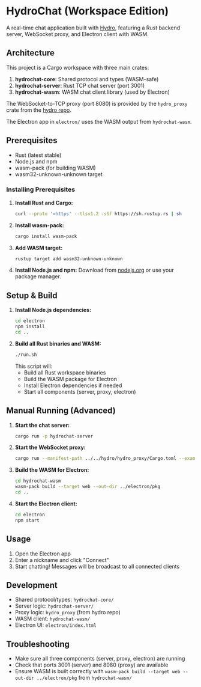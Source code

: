 # HydroChat (Workspace Edition)

A real-time chat application built with [Hydro](https://github.com/hydro-project/hydro), featuring a Rust backend server, WebSocket proxy, and Electron client with WASM.

## Architecture

This project is a Cargo workspace with three main crates:

1. **hydrochat-core**: Shared protocol and types (WASM-safe)
2. **hydrochat-server**: Rust TCP chat server (port 3001)
3. **hydrochat-wasm**: WASM chat client library (used by Electron)

The WebSocket-to-TCP proxy (port 8080) is provided by the `hydro_proxy` crate from the [hydro repo](https://github.com/hydro-project/hydro).

The Electron app in `electron/` uses the WASM output from `hydrochat-wasm`.

## Prerequisites

- Rust (latest stable)
- Node.js and npm
- wasm-pack (for building WASM)
- wasm32-unknown-unknown target

### Installing Prerequisites

1. **Install Rust and Cargo:**
   ```bash
   curl --proto '=https' --tlsv1.2 -sSf https://sh.rustup.rs | sh
   ```
2. **Install wasm-pack:**
   ```bash
   cargo install wasm-pack
   ```
3. **Add WASM target:**
   ```bash
   rustup target add wasm32-unknown-unknown
   ```
4. **Install Node.js and npm:**
   Download from [nodejs.org](https://nodejs.org/) or use your package manager.

## Setup & Build

1. **Install Node.js dependencies:**
   ```bash
   cd electron
   npm install
   cd ..
   ```
2. **Build all Rust binaries and WASM:**
   ```bash
   ./run.sh
   ```
   This script will:
   - Build all Rust workspace binaries
   - Build the WASM package for Electron
   - Install Electron dependencies if needed
   - Start all components (server, proxy, electron)

## Manual Running (Advanced)

1. **Start the chat server:**
   ```bash
   cargo run -p hydrochat-server
   ```
2. **Start the WebSocket proxy:**
   ```bash
   cargo run --manifest-path ../../hydro/hydro_proxy/Cargo.toml --example simple_proxy 127.0.0.1:3001 8080
   ```
3. **Build the WASM for Electron:**
   ```bash
   cd hydrochat-wasm
   wasm-pack build --target web --out-dir ../electron/pkg
   cd ..
   ```
4. **Start the Electron client:**
   ```bash
   cd electron
   npm start
   ```

## Usage

1. Open the Electron app
2. Enter a nickname and click "Connect"
3. Start chatting! Messages will be broadcast to all connected clients

## Development

- Shared protocol/types: `hydrochat-core/`
- Server logic: `hydrochat-server/`
- Proxy logic: `hydro_proxy` (from hydro repo)
- WASM client: `hydrochat-wasm/`
- Electron UI: `electron/index.html`

## Troubleshooting

- Make sure all three components (server, proxy, electron) are running
- Check that ports 3001 (server) and 8080 (proxy) are available
- Ensure WASM is built correctly with `wasm-pack build --target web --out-dir ../electron/pkg` from `hydrochat-wasm/`
